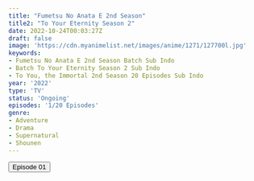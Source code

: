 ```yaml
---
title: "Fumetsu No Anata E 2nd Season"
title2: "To Your Eternity Season 2"
date: 2022-10-24T00:03:27Z
draft: false
image: 'https://cdn.myanimelist.net/images/anime/1271/127700l.jpg'
keywords:
- Fumetsu No Anata E 2nd Season Batch Sub Indo
- Batch To Your Eternity Season 2 Sub Indo
- To You, the Immortal 2nd Season 20 Episodes Sub Indo
year: '2022'
type: 'TV'
status: 'Ongoing'
episodes: '1/20 Episodes'
genre:
- Adventure
- Drama
- Supernatural
- Shounen
---
```


<div class="d-g gg-5 gtc-r ai-c">
<button onclick="window.open('?arc=0ZCFLJR11j_20221024/1/MP4/Kuramanime-FMSATE_S2-01-480p-Same','_blank')">Episode 01</button>
</div>